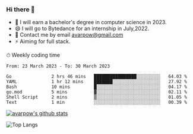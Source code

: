 ### Hi there 👋
<!--I have been a GitHub member for [![Years Badge](https://badges.pufler.dev/years/avarpow)](https://badges.pufler.dev)-->
- 🌱 I will earn a bachelor's degree in computer science in 2023.
- 😄 I will go to Bytedance for an internship in July,2022.
- 💬 Contact me by email avarpow@gmail.com
- ⚡ Aiming for full stack.

<!--💻 Coding Activity Logging

[![Commits Badge](https://badges.pufler.dev/commits/weekly/avarpow)](https://badges.pufler.dev)-->

⏱ Weekly coding time
<!--START_SECTION:waka-->

```text
From: 23 March 2023 - To: 30 March 2023

Go               2 hrs 46 mins   ████████████████░░░░░░░░░   64.03 %
YAML             1 hr 12 mins    ███████░░░░░░░░░░░░░░░░░░   27.92 %
Bash             10 mins         █░░░░░░░░░░░░░░░░░░░░░░░░   04.17 %
go.mod           5 mins          ▓░░░░░░░░░░░░░░░░░░░░░░░░   02.11 %
Shell Script     2 mins          ▒░░░░░░░░░░░░░░░░░░░░░░░░   01.05 %
Text             1 min           ░░░░░░░░░░░░░░░░░░░░░░░░░   00.39 %
```

<!--END_SECTION:waka-->

[![avarpow's github stats](https://github-readme-stats.vercel.app/api?username=avarpow&count_private=true&show_icons=true&hide=issues&hide_border=true)](https://github.com/anuraghazra/github-readme-stats)

![Top Langs](https://github-readme-stats.vercel.app/api/top-langs/?username=avarpow&layout=compact&hide_border=true) 
<!--[![avarpow's wakatime stats](https://github-readme-stats.vercel.app/api/wakatime?username=avarpow)](https://github.com/anuraghazra/github-readme-stats)-->

